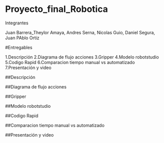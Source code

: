 # Proyecto_final_Robotica
Integrantes

Juan Barrera_Theylor Amaya, Andres Serna, Nicolas Guio, Daniel Segura, Juan PAblo Ortiz

#Entregables

1.Descripción
2.Diagrama de flujo acciones
3.Gripper
4.Modelo robotstudio
5.Codigo Rapid
6.Comparacion tiempo manual vs automatizado
7.Presentación y video


##Descripción

##Diagrama de flujo acciones

##Gripper

##Modelo robotstudio

##Codigo Rapid


##Comparacion tiempo manual vs automatizado

##Presentación y video

